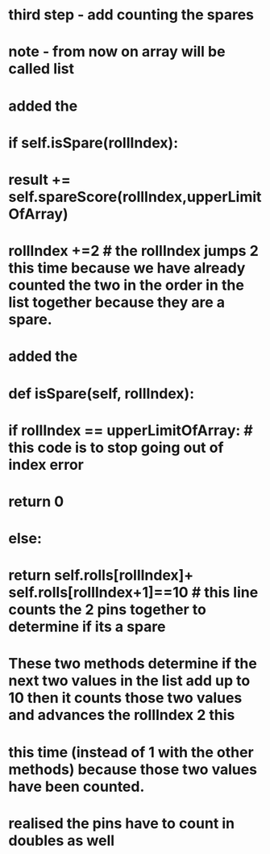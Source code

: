 
# third step - add counting the spares
#
# note - from now on array will be called list
#
# added the 
#               if self.isSpare(rollIndex):
#                   result += self.spareScore(rollIndex,upperLimitOfArray)
#                   rollIndex +=2 # the rollIndex jumps 2 this time because we have already counted the two in the order in the list together because they are a spare.
#
#
# added the 
#               def isSpare(self, rollIndex):
#                   if rollIndex == upperLimitOfArray:     # this code is to stop going out of index error     
#                       return 0               
#                   else:  
#                       return self.rolls[rollIndex]+ self.rolls[rollIndex+1]==10  # this line counts the 2 pins together to determine if its a spare
#
#
# These two methods determine if the next two values in the list add up to 10 then it counts those two values and advances the rollIndex 2 this 
# this time (instead of 1 with the other methods) because those two values have been counted. 
#
#
# realised the pins have to count in doubles as well


